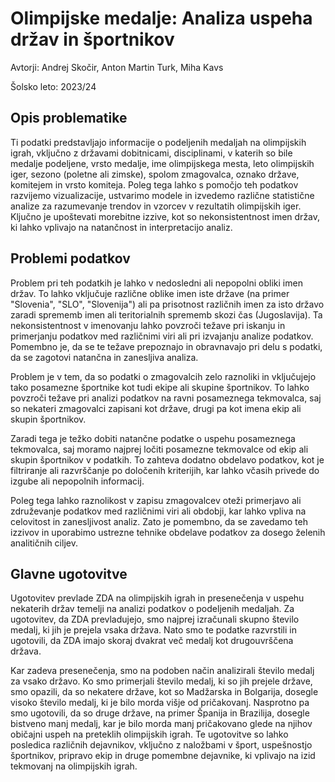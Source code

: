 # Olimpijske medalje: Analiza uspeha držav in športnikov

Avtorji: Andrej Skočir, Anton Martin Turk, Miha Kavs

Šolsko leto: 2023/24

## Opis problematike

Ti podatki predstavljajo informacije o podeljenih medaljah na olimpijskih igrah, vključno z državami dobitnicami, disciplinami, v katerih so bile medalje podeljene, vrsto medalje, ime olimpijskega mesta, leto olimpijskih iger, sezono (poletne ali zimske), spolom zmagovalca, oznako države, komitejem in vrsto komiteja.
Poleg tega lahko s pomočjo teh podatkov razvijemo vizualizacije, ustvarimo modele in izvedemo različne statistične analize za razumevanje trendov in vzorcev v rezultatih olimpijskih iger. Ključno je upoštevati morebitne izzive, kot so nekonsistentnost imen držav, ki lahko vplivajo na natančnost in interpretacijo analiz.

## Problemi podatkov

Problem pri teh podatkih je lahko v nedosledni ali nepopolni obliki imen držav. To lahko vključuje različne oblike imen iste države (na primer "Slovenia", "SLO", "Slovenija") ali pa prisotnost različnih imen za isto državo zaradi sprememb imen ali teritorialnih sprememb skozi čas (Jugoslavija). Ta nekonsistentnost v imenovanju lahko povzroči težave pri iskanju in primerjanju podatkov med različnimi viri ali pri izvajanju analize podatkov. Pomembno je, da se te težave prepoznajo in obravnavajo pri delu s podatki, da se zagotovi natančna in zanesljiva analiza.

Problem je v tem, da so podatki o zmagovalcih zelo raznoliki in vključujejo tako posamezne športnike kot tudi ekipe ali skupine športnikov. To lahko povzroči težave pri analizi podatkov na ravni posameznega tekmovalca, saj so nekateri zmagovalci zapisani kot države, drugi pa kot imena ekip ali skupin športnikov.

Zaradi tega je težko dobiti natančne podatke o uspehu posameznega tekmovalca, saj moramo najprej ločiti posamezne tekmovalce od ekip ali skupin športnikov v podatkih. To zahteva dodatno obdelavo podatkov, kot je filtriranje ali razvrščanje po določenih kriterijih, kar lahko včasih privede do izgube ali nepopolnih informacij.

Poleg tega lahko raznolikost v zapisu zmagovalcev oteži primerjavo ali združevanje podatkov med različnimi viri ali obdobji, kar lahko vpliva na celovitost in zanesljivost analiz. Zato je pomembno, da se zavedamo teh izzivov in uporabimo ustrezne tehnike obdelave podatkov za dosego želenih analitičnih ciljev.

## Glavne ugotovitve

Ugotovitev prevlade ZDA na olimpijskih igrah in presenečenja v uspehu nekaterih držav temelji na analizi podatkov o podeljenih medaljah. Za ugotovitev, da ZDA prevladujejo, smo najprej izračunali skupno število medalj, ki jih je prejela vsaka država. Nato smo te podatke razvrstili in ugotovili, da ZDA imajo skoraj dvakrat več medalj kot drugouvrščena država. 

Kar zadeva presenečenja, smo na podoben način analizirali število medalj za vsako državo. Ko smo primerjali število medalj, ki so jih prejele države, smo opazili, da so nekatere države, kot so Madžarska in Bolgarija, dosegle visoko število medalj, ki je bilo morda višje od pričakovanj. Nasprotno pa smo ugotovili, da so druge države, na primer Španija in Brazilija, dosegle bistveno manj medalj, kar je bilo morda manj pričakovano glede na njihov običajni uspeh na preteklih olimpijskih igrah. Te ugotovitve so lahko posledica različnih dejavnikov, vključno z naložbami v šport, uspešnostjo športnikov, pripravo ekip in druge pomembne dejavnike, ki vplivajo na izid tekmovanj na olimpijskih igrah.






